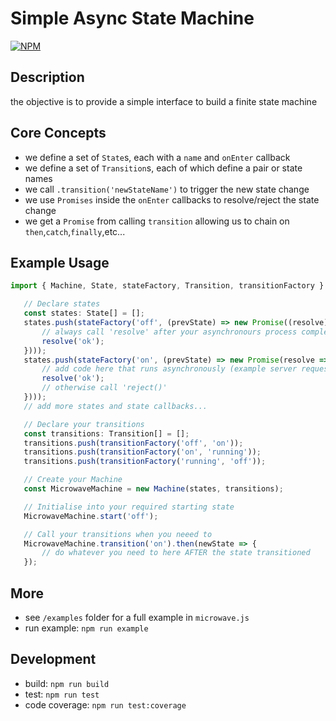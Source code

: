 # Simple Async State Machine

[![NPM](https://nodei.co/npm/ts-async-state-machine.png)](https://npmjs.org/package/ts-async-state-machine)

## Description

the objective is to provide a simple interface to build a finite state machine

## Core Concepts

 * we define a set of `State`s, each with a `name` and `onEnter` callback
 * we define a set of `Transition`s, each of which define a pair or state names
 * we call `.transition('newStateName')` to trigger the new state change
 * we use `Promises` inside the `onEnter` callbacks to resolve/reject the state change
 * we get a `Promise` from calling `transition` allowing us to chain on `then`,`catch`,`finally`,etc...

 ## Example Usage

 ```typescript
import { Machine, State, stateFactory, Transition, transitionFactory } from "ts-async-state-machine";

    // Declare states
    const states: State[] = [];
    states.push(stateFactory('off', (prevState) => new Promise((resolve) => {
        // always call 'resolve' after your asynchronours process completes sucessfully
        resolve('ok');
    })));
    states.push(stateFactory('on', (prevState) => new Promise(resolve => {
        // add code here that runs asynchronously (example server request)
        resolve('ok');
        // otherwise call 'reject()'
    })));
    // add more states and state callbacks...

    // Declare your transitions
    const transitions: Transition[] = [];
    transitions.push(transitionFactory('off', 'on'));
    transitions.push(transitionFactory('on', 'running'));
    transitions.push(transitionFactory('running', 'off'));

    // Create your Machine
    const MicrowaveMachine = new Machine(states, transitions);

    // Initialise into your required starting state
    MicrowaveMachine.start('off');

    // Call your transitions when you neeed to
    MicrowaveMachine.transition('on').then(newState => {
        // do whatever you need to here AFTER the state transitioned
    });

 ```

## More
 * see `/examples` folder for a full example in `microwave.js`
 * run example: `npm run example`

## Development
 * build: `npm run build`
 * test: `npm run test`
 * code coverage: `npm run test:coverage`
